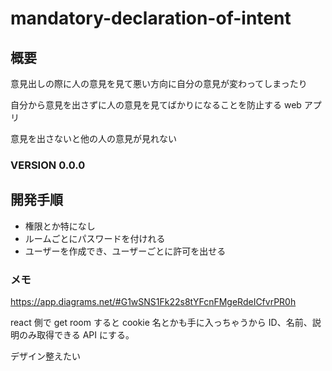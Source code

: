 # mandatory-declaration-of-intent

## 概要

意見出しの際に人の意見を見て悪い方向に自分の意見が変わってしまったり

自分から意見を出さずに人の意見を見てばかりになることを防止する web アプリ

意見を出さないと他の人の意見が見れない

### VERSION 0.0.0

## 開発手順

- 権限とか特になし
- ルームごとにパスワードを付けれる
- ユーザーを作成でき、ユーザーごとに許可を出せる

### メモ

https://app.diagrams.net/#G1wSNS1Fk22s8tYFcnFMgeRdeICfvrPR0h

react 側で get room すると cookie 名とかも手に入っちゃうから ID、名前、説明のみ取得できる API にする。

デザイン整えたい